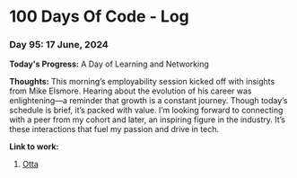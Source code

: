 # 100 Days Of Code - Log

### Day 95: 17 June, 2024

**Today's Progress:** A Day of Learning and Networking

**Thoughts:** This morning’s employability session kicked off with insights from Mike Elsmore. Hearing about the evolution of his career was enlightening—a reminder that growth is a constant journey.
Though today’s schedule is brief, it’s packed with value. I’m looking forward to connecting with a peer from my cohort and later, an inspiring figure in the industry. It’s these interactions that fuel my passion and drive in tech.

**Link to work:**

1. [Otta](https://otta.com/)
